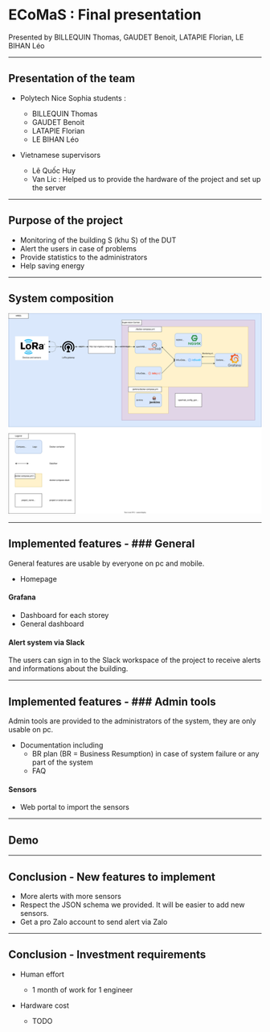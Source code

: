 # ECoMaS : Final presentation

Presented by BILLEQUIN Thomas, GAUDET Benoit, LATAPIE Florian, LE BIHAN Léo

---

## Presentation of the team

- Polytech Nice Sophia students :
  - BILLEQUIN Thomas
  - GAUDET Benoit
  - LATAPIE Florian
  - LE BIHAN Léo

- Vietnamese supervisors
  - Lê Quốc Huy
  - Van Lic : Helped us to provide the hardware of the project and set up the server

---

## Purpose of the project

- Monitoring of the building S (khu S) of the DUT
- Alert the users in case of problems
- Provide statistics to the administrators
- Help saving energy

---

## System composition

![System composition](../schemas/Software%20architecture-HRES%20software%20architecture.drawio.svg)

---

## Implemented features - ### General

General features are usable by everyone on pc and mobile.

- Homepage

#### Grafana

- Dashboard for each storey
- General dashboard

#### Alert system via Slack

The users can sign in to the Slack workspace of the project to receive alerts and informations about the building.

---
## Implemented features - ### Admin tools

Admin tools are provided to the administrators of the system, they are only usable on pc.

- Documentation including
  - BR plan (BR = Business Resumption) in case of system failure or any part of the system
  - FAQ

#### Sensors

- Web portal to import the sensors

---

## Demo

---

## Conclusion - New features to implement

- More alerts with more sensors
- Respect the JSON schema we provided. It will be easier to add new sensors.
- Get a pro Zalo account to send alert via Zalo

---

## Conclusion - Investment requirements

- Human effort
  - 1 month of work for 1 engineer

- Hardware cost
  - TODO
